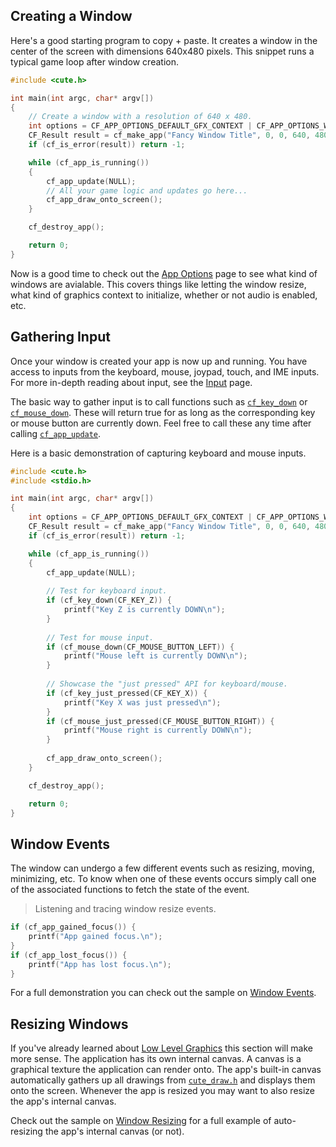 [](../header.md ':include')

## Creating a Window

Here's a good starting program to copy + paste. It creates a window in the center of the screen with dimensions 640x480 pixels. This snippet runs a typical game loop after window creation.

```cpp
#include <cute.h>

int main(int argc, char* argv[])
{
	// Create a window with a resolution of 640 x 480.
	int options = CF_APP_OPTIONS_DEFAULT_GFX_CONTEXT | CF_APP_OPTIONS_WINDOW_POS_CENTERED;
	CF_Result result = cf_make_app("Fancy Window Title", 0, 0, 640, 480, options, argv[0]);
	if (cf_is_error(result)) return -1;

	while (cf_app_is_running())
	{
		cf_app_update(NULL);
		// All your game logic and updates go here...
		cf_app_draw_onto_screen();
	}

	cf_destroy_app();

	return 0;
}
```

Now is a good time to check out the [App Options](https://randygaul.github.io/cute_framework/#/app/app_options) page to see what kind of windows are avialable. This covers things like letting the window resize, what kind of graphics context to initialize, whether or not audio is enabled, etc.

## Gathering Input

Once your window is created your app is now up and running. You have access to inputs from the keyboard, mouse, joypad, touch, and IME inputs. For more in-depth reading about input, see the [Input](https://randygaul.github.io/cute_framework/#/topics/input) page.

The basic way to gather input is to call functions such as [`cf_key_down`](https://randygaul.github.io/cute_framework/#/input/cf_key_down) or [`cf_mouse_down`](https://randygaul.github.io/cute_framework/#/input/cf_mouse_down). These will return true for as long as the corresponding key or mouse button are currently down. Feel free to call these any time after calling [`cf_app_update`](https://randygaul.github.io/cute_framework/#/app/cf_app_update).

Here is a basic demonstration of capturing keyboard and mouse inputs.

```cpp
#include <cute.h>
#include <stdio.h>

int main(int argc, char* argv[])
{
	int options = CF_APP_OPTIONS_DEFAULT_GFX_CONTEXT | CF_APP_OPTIONS_WINDOW_POS_CENTERED;
	CF_Result result = cf_make_app("Fancy Window Title", 0, 0, 640, 480, options, argv[0]);
	if (cf_is_error(result)) return -1;

	while (cf_app_is_running())
	{
		cf_app_update(NULL);
		
		// Test for keyboard input.
		if (cf_key_down(CF_KEY_Z)) {
			printf("Key Z is currently DOWN\n");
		}
		
		// Test for mouse input.
		if (cf_mouse_down(CF_MOUSE_BUTTON_LEFT)) {
			printf("Mouse left is currently DOWN\n");
		}
		
		// Showcase the "just pressed" API for keyboard/mouse.
		if (cf_key_just_pressed(CF_KEY_X)) {
			printf("Key X was just pressed\n");
		}
		if (cf_mouse_just_pressed(CF_MOUSE_BUTTON_RIGHT)) {
			printf("Mouse right is currently DOWN\n");
		}
		
		cf_app_draw_onto_screen();
	}

	cf_destroy_app();

	return 0;
}
```

## Window Events

The window can undergo a few different events such as resizing, moving, minimizing, etc. To know when one of these events occurs simply call one of the associated functions to fetch the state of the event.

> Listening and tracing window resize events.

```cpp
if (cf_app_gained_focus()) {
	printf("App gained focus.\n");
}
if (cf_app_lost_focus()) {
	printf("App has lost focus.\n");
}
```

For a full demonstration you can check out the sample on [Window Events](https://github.com/RandyGaul/cute_framework/blob/master/samples/window_events.c).


## Resizing Windows

If you've already learned about [Low Level Graphics](https://randygaul.github.io/cute_framework/#/topics/low_leveL_graphics) this section will make more sense. The application has its own internal canvas. A canvas is a graphical texture the application can render onto. The app's built-in canvas automatically gathers up all drawings from [`cute_draw.h`](https://randygaul.github.io/cute_framework/#/api_reference?id=draw) and displays them onto the screen. Whenever the app is resized you may want to also resize the app's internal canvas.

Check out the sample on [Window Resizing](https://github.com/RandyGaul/cute_framework/blob/master/samples/window_resizing.cpp) for a full example of auto-resizing the app's internal canvas (or not).
